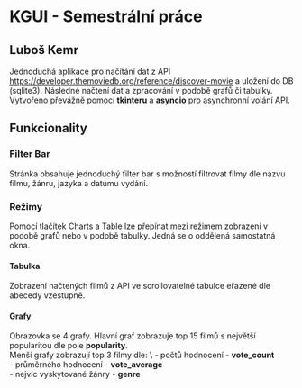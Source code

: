# KGUI - Semestrální práce 
## Luboš Kemr

Jednoduchá aplikace pro načítání dat z API https://developer.themoviedb.org/reference/discover-movie a uložení do DB (sqlite3).
Následné načtení dat a zpracování v podobě grafů či tabulky.
Vytvořeno převážně pomocí **tkinteru** a **asyncio** pro asynchronní volání API.

## Funkcionality

### Filter Bar
Stránka obsahuje jednoduchý filter bar s možností filtrovat filmy dle názvu filmu, žánru, jazyka a datumu vydání.

### Režimy
Pomocí tlačítek Charts a Table lze přepínat mezi režimem zobrazení v podobě grafů nebo v podobě tabulky. Jedná se o oddělená samostatná okna.

#### Tabulka
Zobrazení načtených filmů z API ve scrollovatelné tabulce eřazené dle abecedy vzestupně.

#### Grafy
Obrazovka se 4 grafy. 
Hlavní graf zobrazuje top 15 filmů s největší popularitou dle pole **popularity**.\
Menší grafy zobrazují top 3 filmy dle: \ 
                                       - počtů hodnocení - **vote_count** \
                                       -  průměrného hodnocení - **vote_average** \
                                       -  nejvíc vyskytované žánry - **genre**

